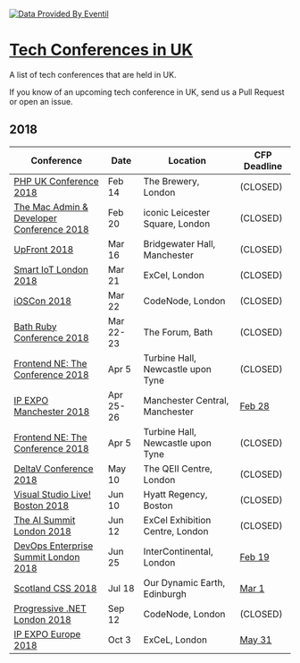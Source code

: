 

[![Data Provided By Eventil](https://img.shields.io/badge/Data%20provided%20by-Eventil-24292e.svg?style=for-the-badge&colorA=BFBFBF)](https://eventil.com/)

# [Tech Conferences in UK](https://eventil.com/conferences/in/gb)

A list of tech conferences that are held in UK. 

If you know of an upcoming tech conference in UK, send us a Pull Request or open an issue.

## 2018

| Conference | Date | Location | CFP Deadline |
|------------|------|----------|--------------|
| [PHP UK Conference 2018](https://eventil.com/events/php-uk-conference-2018) | Feb 14 | The Brewery, London | (CLOSED) |
| [The Mac Admin & Developer Conference 2018](https://eventil.com/events/the-mac-admin-and-developer-conference-2018) | Feb 20 | iconic Leicester Square, London | (CLOSED) |
| [UpFront 2018](https://eventil.com/events/upfront-2018) | Mar 16 | Bridgewater Hall, Manchester | (CLOSED) |
| [Smart IoT London 2018](https://eventil.com/events/smart-iot-london-2018) | Mar 21 | ExCel, London | (CLOSED) |
| [iOSCon 2018](https://eventil.com/events/ioscon-2018) | Mar 22 | CodeNode, London | (CLOSED) |
| [Bath Ruby Conference 2018](https://eventil.com/events/bath-ruby-conference-2018) | Mar 22-23 | The Forum, Bath | (CLOSED) |
| [Frontend NE: The Conference 2018](https://eventil.com/events/frontend-ne-the-conference-2018) | Apr 5 | Turbine Hall, Newcastle upon Tyne | (CLOSED) |
| [IP EXPO Manchester 2018](https://eventil.com/events/ip-expo-manchester-2018) | Apr 25-26 | Manchester Central, Manchester | [Feb 28](https://www.papercall.io/ipm18) |
| [Frontend NE: The Conference 2018](https://eventil.com/events/frontend-ne-the-conference-2018) | Apr 5 | Turbine Hall, Newcastle upon Tyne | (CLOSED) |
| [DeltaV Conference 2018](https://eventil.com/events/deltav-conference-2018) | May 10 | The QEII Centre, London | (CLOSED) |
| [Visual Studio Live! Boston 2018](https://eventil.com/events/visual-studio-live-boston-2018) | Jun 10 | Hyatt Regency, Boston | (CLOSED) |
| [The AI Summit London 2018](https://eventil.com/events/the-ai-summit-london-2018) | Jun 12 | ExCel Exhibition Centre, London | (CLOSED) |
| [DevOps Enterprise Summit London 2018](https://eventil.com/events/devops-enterprise-summit-london-2018) | Jun 25 | InterContinental, London | [Feb 19](https://www.cvent.com/c/abstracts/608c3297-1aea-406c-9867-61645c002762) |
| [Scotland CSS 2018](https://eventil.com/events/scotland-css-2018) | Jul 18 | Our Dynamic Earth, Edinburgh | [Mar 1](https://www.papercall.io/scotlandcss-2018) |
| [Progressive .NET London 2018](https://eventil.com/events/progressive-net-london-2018) | Sep 12 | CodeNode, London | (CLOSED) |
| [IP EXPO Europe 2018](https://eventil.com/events/ip-expo-europe-2018) | Oct 3 | ExCeL, London| [May 31](https://www.papercall.io/ipe18) |
